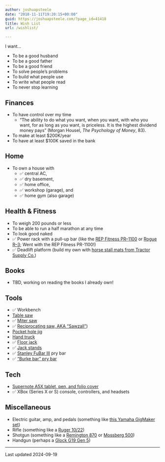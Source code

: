 ```yaml
---
author: joshuapsteele
date: "2018-11-11T19:20:15+00:00"
guid: https://joshuapsteele.com/?page_id=41418
title: Wish List
url: /wishlist/

---
```

I want…

- To be a good husband
- To be a good father
- To be a good friend
- To solve people’s problems
- To build what people use
- To write what people read
- To never stop learning

## Finances

- To have control over my time
  - “The ability to do what you want, when you want, with who you want, for as long as you want, is priceless. It is the highest dividend money pays” (Morgan Housel, _The Psychology of Money_, 83).
- To make at least $200K/year
- To have at least $100K saved in the bank

## Home

- To own a house with
  - ✅ central AC,
  - ✅ dry basement,
  - ✅ home office,
  - ✅ workshop (garage), and
  - ✅ home gym (also garage)

## Health & Fitness

- To weigh 200 pounds or less
- To be able to run a half marathon at any time
- To look good naked
- ✅ Power rack with a pull-up bar (like the [REP Fitness PR–1100](https://repfitness.com/collections/power-racks/products/pr-1100-power-rack) or [Rogue R–3](https://www.roguefitness.com/rogue-r-3-power-rack); Went with the REP Fitness PR-1100!)
- ✅ Deadlift platform (build my own with [horse stall mats from Tractor Supply Co.](https://www.tractorsupply.com/tsc/product/4-ft-x-6-ft-x-3-4-in-thick-rubber-stall-mat))

## Books

- TBD, working on reading the books I already own!

## Tools

- ✅ Workbench
- [Table saw](https://amzn.to/3w6X1LM)
- ✅ [Miter saw](https://amzn.to/3XzmOrA)
- ✅ [Reciprocating saw, AKA “Sawzall”](https://amzn.to/3CWkjYp))
- [Pocket hole jig](https://amzn.to/3iLeFBI)
- [Hand truck](https://www.harborfreight.com/material-handling/hand-trucks-carts-dollies/800-lb-capacity-hand-truck-58294.html)
- ✅ [Floor jack](https://www.harborfreight.com/automotive/jacks-jack-stands/floor-jacks/3-ton-low-profile-floor-jack-with-rapid-pump-red-56617.html)
- ✅ [Jack stands](https://www.harborfreight.com/automotive/jacks-jack-stands/jack-stands/6-ton-heavy-duty-ratcheting-jack-stands-black-58342.html)
- ✅ [Stanley FuBar III](https://amzn.to/3ZJ0BZT) pry bar
- ✅ [“Burke bar” pry bar](https://marshalltown.com/pro-2152-monster-pry-bar)

## Tech

- [Supernote A5X tablet, pen, and folio cover](https://supernote.com/products/supernote-x-series-standard-set?variant=42979128279276)
- ✅ XBox (Series X or S) console, controllers, and headsets

## Miscellaneous

- Electric guitar, amp, and pedals (something like [this Yamaha GigMaker set](https://www.sweetwater.com/store/detail/GigMakEGBk--yamaha-gigmaker-electric-guitar-pack-black))
- Rifle (something like a [Ruger 10/22](https://www.ruger.com/products/1022/overview.html))
- Shotgun (something like a [Remington 870](https://www.remarms.com/shotguns/pump-action/model-870/) or [Mossberg 500](https://www.mossberg.com/firearms/shotguns/500.html))
- Handgun (perhaps a [Glock G19 Gen 5](https://palmettostatearmory.com/glock-g19-gen5-9mm-pistol-black-pa195s203.html?avad=194130_c2dcb05c5))

* * *

Last updated 2024-09-19
